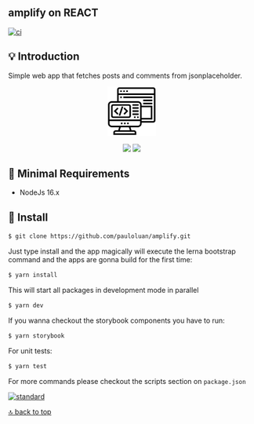 ## amplify on REACT

[![ci][ci-image]][ci-url]

[ci-image]: https://github.com/pauloluan/amplify/actions/workflows/ci.yml/badge.svg
[ci-url]: https://github.com/pauloluan/amplify/actions/workflows/ci.yml

## 💡 Introduction

Simple web app that fetches posts and comments from jsonplaceholder.

<span id="top"></span>

<p align="center">
    <a href="#"><img src="https://github.com/pauloluan/assets/blob/master/back.png?raw=true" width="100"></a>
</p>

<p align="center">
    <a href="https://pt-br.reactjs.org/"><img src="https://img.shields.io/badge/ReactJS-17.x-blue?style=for-the-badge"></a>
    <a href="https://nodejs.org/en/"><img src="https://img.shields.io/badge/Node-16.x-green?style=for-the-badge"></a>
</p>

## 📝 Minimal Requirements

- NodeJs 16.x

## 🚀 Install

```sh
$ git clone https://github.com/pauloluan/amplify.git
```

Just type install and the app magically will execute the lerna bootstrap command and the apps are gonna build for the first time:

```sh
$ yarn install
```

This will start all packages in development mode in parallel

```sh
$ yarn dev
```

If you wanna checkout the storybook components you have to run:

```sh
$ yarn storybook
```

For unit tests:

```sh
$ yarn test
```

For more commands please checkout the scripts section on `package.json`

[![standard][standard-image]][standard-url]

[standard-image]: https://img.shields.io/badge/code%20style-standard-brightgreen.svg?style=for-the-badge
[standard-url]: http://npm.im/standard

[🔝 back to top](#top)
